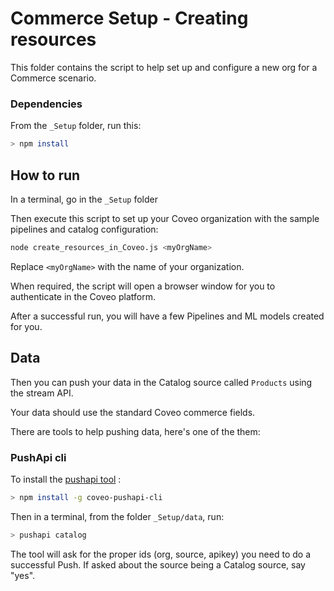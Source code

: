 # Commerce Setup - Creating resources

This folder contains the script to help set up and configure a new org for a Commerce scenario.

### Dependencies

From the `_Setup` folder, run this:

```bash
> npm install
```

## How to run

In a terminal, go in the `_Setup` folder

Then execute this script to set up your Coveo organization with the sample pipelines and catalog configuration:

```bash
node create_resources_in_Coveo.js <myOrgName>
```

Replace `<myOrgName>` with the name of your organization.

When required, the script will open a browser window for you to authenticate in the Coveo platform.

After a successful run, you will have a few Pipelines and ML models created for you.

## Data

Then you can push your data in the Catalog source called `Products` using the stream API.

Your data should use the standard Coveo commerce fields.

There are tools to help pushing data, here's one of the them:

### PushApi cli

To install the [pushapi tool](https://www.npmjs.com/package/coveo-pushapi-cli) :

```bash
> npm install -g coveo-pushapi-cli
```

Then in a terminal, from the folder `_Setup/data`, run:

```bash
> pushapi catalog
```

The tool will ask for the proper ids (org, source, apikey) you need to do a successful Push.
If asked about the source being a Catalog source, say "yes".
